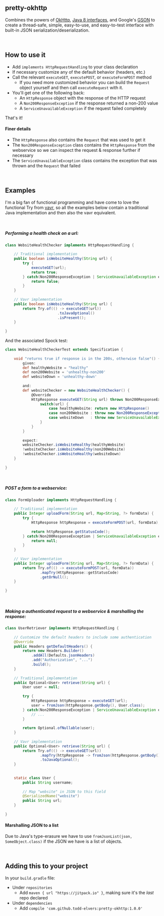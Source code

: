 pretty-okhttp
---------------------------------

Combines the powers of [OkHttp](http://square.github.io/okhttp/), 
[Java 8 interfaces](https://docs.oracle.com/javase/tutorial/java/IandI/defaultmethods.html),
and Google's [GSON](https://github.com/google/gson) to create a thread-safe, simple, 
easy-to-use, and easy-to-test interface with built-in JSON 
serialization/deserialization.


<br/>


## How to use it

* Add `implements HttpRequestHandling` to your class declaration 
* If necessary customize any of the default behavior (headers, etc.) 
* Call the relevant `executeGET`, `executePOST`, or `executeFormPOST` method
    * If you need more customized behavior you can build the `Request` object yourself
    and then call `executeRequest` with it.
* You'll get one of the following back:
    * An `HttpResponse` object with the response of the HTTP request
    * A `Non200ResponseException` if the response returned a non-200 value
    * A `ServiceUnavailableException` if the request failed completely

That's it!

#### Finer details
* The `HttpResponse` also contains the `Request` that was used to get it
* The `Non200ResponseException` class contains the `HttpResponse` from the webservice so we 
can inspect the request & response further if necessary
* The `ServiceUnavailableException` class contains the exception that was thrown and the
`Request` that failed


<br/>

## Examples

I'm a big fan of functional programming and have come to love the functional 
Try from [vavr](http://www.vavr.io/), so all the examples below contain a
traditional Java implementation and then also the vavr equivalent.  

<br/>

##### Performing a health check on a url:

```java
class WebsiteHealthChecker implements HttpRequestHandling {
    
    // Traditional implementation
    public boolean isWebsiteHealthy(String url) {
        try {
            executeGET(url);
            return true;
        } catch(Non200ResponseException | ServiceUnavailableException ex) {
            return false;
        }
    }
    
    // Vavr implementation
    public boolean isWebsiteHealthy(String url) {
        return Try.of(() -> executeGET(url))
                        .toJavaOptional()
                        .isPresent();
    }
    
}
```

And the associated Spock test:

```groovy
class WebsiteHealthCheckerTest extends Specification {
    
    void "returns true if response is in the 200s, otherwise false"() {
        given: 
        def healthyWebsite = "healthy"
        def non200Website = 'unhealthy-non200'
        def websiteDown = 'unhealthy-down'
        
        and:
        def websiteChecker = new WebsiteHealthChecker() {
            @Override
            HttpResponse executeGET(String url) throws Non200ResponseException, ServiceUnavailableException {
                switch(url) {
                    case healthyWebsite: return new HttpResponse()
                    case non200Website : throw new Non200ResponseException("failed, non-200")
                    case websiteDown   : throw new ServiceUnavailableException("failed, down", null) 
                }
            }
        }
        
        expect:
        websiteChecker.isWebsiteHealthy(healthyWebsite)
        !websiteChecker.isWebsiteHealthy(non200Website)
        !websiteChecker.isWebsiteHealthy(websiteDown)
    }
    
}
```


<br/>

##### POST a form to a webservice:

```java
class FormUploader implements HttpRequestHandling {
    
    // Traditional implementation
    public Integer uploadForm(String url, Map<String, ?> formData) {
        try {
            HttpResponse httpResponse = executeFormPOST(url, formData);
            
            return httpResponse.getStatusCode();
        } catch(Non200ResponseException | ServiceUnavailableException ex) {
            return null;
        }
    }
    
    // Vavr implementation
    public Integer uploadForm(String url, Map<String, ?> formData) {
        return Try.of(() -> executeFormPOST(url, formData))
                .mapTry(HttpResponse::getStatusCode)
                .getOrNull();
    }
    
}
```

<br/>

##### Making a authenticated request to a webservice & marshalling the response:

```java
class UserRetriever implements HttpRequestHandling {
    
    // Customize the default headers to include some authentication
    @Override
    public Headers getDefaultHeaders() {
        return new Headers.Builder()
            .addAll(Defaults.jsonHeaders)   
            .add("Authorization", "...")     
            .build();
    }
    
    // Traditional implementation
    public Optional<User> retrieve(String url) {
        User user = null;
        
        try {
            HttpResponse httpResponse = executeGET(url);
            user = fromJson(httpResponse.getBody(), User.class);
        } catch(Non200ResponseException | ServiceUnavailableException ex) {
            // ...
        }
        
        return Optional.ofNullable(user);
    }
    
    // Vavr implementation
    public Optional<User> retrieve(String url) {
        return Try.of(() -> executeGET(url))
                .mapTry(httpResponse -> fromJson(httpResponse.getBody(), User.class))
                .toJavaOptional();
    }
    
    
    static class User {
        public String username;
        
        // Map "website" in JSON to this field
        @SerializedName("website")  
        public String url;
    }
        
}
```


#### Marshalling JSON to a list
Due to Java's type-erasure we have to use `fromJsonList(json, SomeObject.class)` if the 
JSON we have is a list of objects.

<br/>

## Adding this to your project

In your `build.gradle` file:
* Under `repositories`
    * Add `maven { url "https://jitpack.io" }`, making sure it's the _last_ repo declared
* Under `dependencies`
    * Add `compile 'com.github.todd-elvers:pretty-okhttp:1.0.0'`